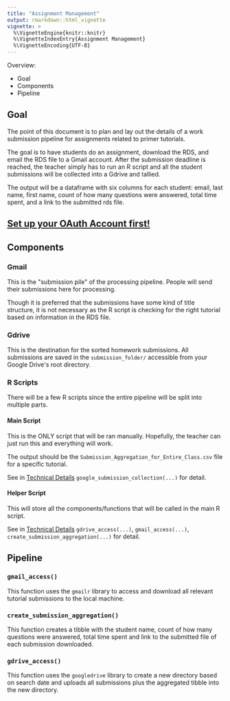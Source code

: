 ```yaml
---
title: "Assignment Management"
output: rmarkdown::html_vignette
vignette: >
  %\VignetteEngine{knitr::knitr}
  %\VignetteIndexEntry{Assignment Management}
  %\VignetteEncoding{UTF-8}
---
```




Overview:

- Goal
- Components
- Pipeline

## Goal

The point of this document is to plan and lay out the details of a work submission pipeline for assignments related to primer tutorials.

The goal is to have students do an assignment, download the RDS, and email the RDS file to a Gmail account. After the submission deadline is reached, the teacher simply has to run an R script and all the student submissions will be collected into a Gdrive and tallied.

The output will be a dataframe with six columns for each student: email, last name, first name, count of how many questions were answered, total time spent, and a link to the submitted rds file.

## [Set up your OAuth Account first!](oauth_walkthrough.html)

## Components

### Gmail

This is the "submission pile" of the processing pipeline. People will send their submissions here for processing.

Though it is preferred that the submissions have some kind of title structure, it is not necessary as the R script is checking for the right tutorial based on information in the RDS file.

<!-- First script: Give me all the rds files submitted since Day X and containing a string like "000-getting-started" and Gdrive path in which to place results. (Script can check to make sure that path exists.) Create a folder on the Gdrive named "path/000-getting-started-YYYY-MM-DD" with all the rds files there.  -->

<!-- Second scrip: Takes Gdrive path, like "tutorials/000-getting-started-2021-08-23", confirms that it exists and has a bunch of rds files in it, and then creates, in that same location, the final csv. -->

### Gdrive

This is the destination for the sorted homework submissions. All submissions are saved in the `submission_folder/` accessible from your Google Drive's root directory.

### R Scripts

There will be a few R scripts since the entire pipeline will be split into multiple parts.

#### Main Script

This is the ONLY script that will be ran manually. Hopefully, the teacher can just run this and everything will work.

The output should be the `Submission_Aggregation_for_Entire_Class.csv` file for a specific tutorial.

See in [Technical Details](details.html#submission-processing-functions-1) `google_submission_collection(...)` for detail.

#### Helper Script

This will store all the components/functions that will be called in the main R script.

See in [Technical Details](details.html#submission-processing-functions-1) `gdrive_access(...)`, `gmail_access(...)`, `create_submission_aggregation(...)` for detail.


  
## Pipeline

### `gmail_access()`

This function uses the `gmailr` library to access and download all relevant tutorial submissions to the local machine.

### `create_submission_aggregation()`

This function creates a tibble with the student name, count of how many questions were answered, total time spent and link to the submitted file of each submission downloaded.

### `gdrive_access()`

This function uses the `googledrive` library to create a new directory based on search date and uploads all submissions plus the aggregated tibble into the new directory.




